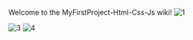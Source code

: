Welcome to the MyFirstProject-Html-Css-Js wiki!
![1](https://user-images.githubusercontent.com/83319306/156958869-1be96326-6047-4ecf-873b-981c42ca9feb.png)

![3](https://user-images.githubusercontent.com/83319306/156958903-5c9d13a0-bb7c-4d35-9f9c-6c635c68a594.png)
![4](https://user-images.githubusercontent.com/83319306/156958916-a9cf5590-6dab-4a55-903f-2754d2777228.png)

